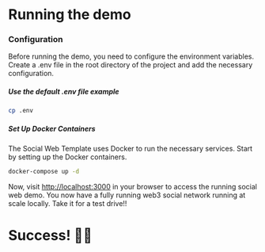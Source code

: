# Running the demo

### Configuration

Before running the demo, you need to configure the environment variables. Create a .env file in the root directory of the project and add the necessary configuration.

##### Use the default .env file example

```sh
cp .env
```

##### Set Up Docker Containers

The Social Web Template uses Docker to run the necessary services. Start by setting up the Docker containers.

```sh
docker-compose up -d
```

Now, visit [http://localhost:3000](http://localhost:3000) in your browser to access the running social web demo. You now have a fully running web3 social network running at scale locally. Take it for a test drive!!

# Success! 💪🏻
